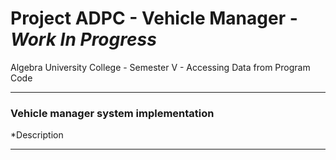 # Project ADPC - Vehicle Manager - *Work In Progress*
Algebra University College - Semester V - Accessing Data from Program Code

----------------------------------------------------------
### Vehicle manager system implementation

*Description

----------------------------------------------------------

